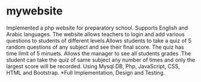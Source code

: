 # mywebsite
Implemented a php website for preparatory school. Supports
English and Arabic languages. The website allows teachers to login and add various questions to students of
different levels.Allows students to take a quiz of 5 random questions of any subject and see their final score.
The quiz has time limit of 5 minuets. Allows the manager to see all students grades .The student can take the
quiz of same subject any number of times and only the largest score will be recorded. Using Mysql DB, Php,
JavaScript, CSS, HTML and Bootstrap.
*Full Implementation, Design and Testing.
